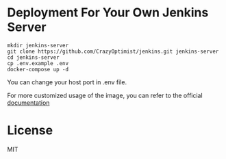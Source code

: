# Deployment For Your Own Jenkins Server

```shell
mkdir jenkins-server
git clone https://github.com/CrazyOptimist/jenkins.git jenkins-server
cd jenkins-server
cp .env.example .env
docker-compose up -d
```

You can change your host port in .env file. <br />

For more customized usage of the image, you can refer to the official [documentation](https://github.com/jenkinsci/docker/blob/master/README.md)

# License

MIT
